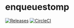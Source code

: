 # enqueuestomp

[![Releases](https://img.shields.io/github/v/release/globocom/enqueuestomp)](https://github.com/globocom/enqueuestomp/releases)
[![CircleCI](https://circleci.com/gh/globocom/enqueuestomp.svg?style=shield)](https://circleci.com/gh/globocom/enqueuestomp)
